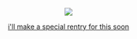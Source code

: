 <p align="center">
  <a href="https://rentry.co/holyspawn"> <img src="https://files.catbox.moe/b4bfli.jpeg">
</p>
<p align="center">
 i'll make a special rentry for this soon
</p>
